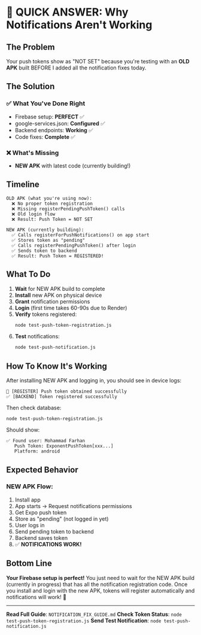 # 🎯 QUICK ANSWER: Why Notifications Aren't Working

## The Problem

Your push tokens show as "NOT SET" because you're testing with an **OLD APK** built BEFORE I added all the notification fixes today.

## The Solution

### ✅ What You've Done Right
- Firebase setup: **PERFECT** ✅
- google-services.json: **Configured** ✅
- Backend endpoints: **Working** ✅
- Code fixes: **Complete** ✅

### ❌ What's Missing
- **NEW APK** with latest code (currently building!)

## Timeline

```
OLD APK (what you're using now):
  ❌ No proper token registration
  ❌ Missing registerPendingPushToken() calls
  ❌ Old login flow
  ❌ Result: Push Token = NOT SET

NEW APK (currently building):
  ✅ Calls registerForPushNotifications() on app start
  ✅ Stores token as "pending"
  ✅ Calls registerPendingPushToken() after login
  ✅ Sends token to backend
  ✅ Result: Push Token = REGISTERED!
```

## What To Do

1. **Wait** for NEW APK build to complete
2. **Install** new APK on physical device
3. **Grant** notification permissions
4. **Login** (first time takes 60-90s due to Render)
5. **Verify** tokens registered:
   ```bash
   node test-push-token-registration.js
   ```
6. **Test** notifications:
   ```bash
   node test-push-notification.js
   ```

## How To Know It's Working

After installing NEW APK and logging in, you should see in device logs:
```
🎉 [REGISTER] Push token obtained successfully
✅ [BACKEND] Token registered successfully
```

Then check database:
```
node test-push-token-registration.js
```

Should show:
```
✅ Found user: Mohammad Farhan
   Push Token: ExponentPushToken[xxx...]
   Platform: android
```

## Expected Behavior

### NEW APK Flow:
1. Install app
2. App starts → Request notifications permissions
3. Get Expo push token
4. Store as "pending" (not logged in yet)
5. User logs in
6. Send pending token to backend
7. Backend saves token
8. ✅ **NOTIFICATIONS WORK!**

## Bottom Line

**Your Firebase setup is perfect!** You just need to wait for the NEW APK build (currently in progress) that has all the notification registration code. Once you install and login with the new APK, tokens will register automatically and notifications will work! 🎉

---

**Read Full Guide**: `NOTIFICATION_FIX_GUIDE.md`
**Check Token Status**: `node test-push-token-registration.js`
**Send Test Notification**: `node test-push-notification.js`
